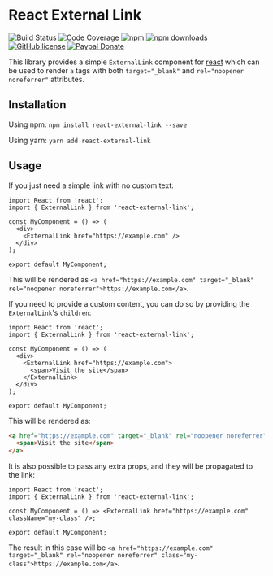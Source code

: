 # React External Link

[![Build Status](https://img.shields.io/github/workflow/status/acelaya/react-external-link/Continuous%20integration/main?logo=github&style=flat-square)](https://github.com/acelaya/react-external-link/actions?query=workflow%3A%22Continuous+integration%22)
[![Code Coverage](https://img.shields.io/codecov/c/gh/acelaya/react-external-link/main?style=flat-square)](https://app.codecov.io/gh/acelaya/react-external-link)
[![npm](https://img.shields.io/npm/v/react-external-link?style=flat-square)](https://www.npmjs.com/package/react-external-link)
[![npm downloads](https://img.shields.io/npm/dt/react-external-link?style=flat-square)](https://www.npmjs.com/package/react-external-link)
[![GitHub license](https://img.shields.io/github/license/acelaya/react-external-link.svg?style=flat-square)](https://github.com/acelaya/react-external-link/blob/master/LICENSE)
[![Paypal Donate](https://img.shields.io/badge/Donate-paypal-blue.svg?style=flat-square&logo=paypal&colorA=cccccc)](https://acel.me/donate)

This library provides a simple `ExternalLink` component for [react](https://es.reactjs.org/) which can be used to render `a` tags with both `target="_blank"` and `rel="noopener noreferrer"` attributes.

## Installation

Using npm: `npm install react-external-link --save`

Using yarn: `yarn add react-external-link`

## Usage

If you just need a simple link with no custom text:

```tsx
import React from 'react';
import { ExternalLink } from 'react-external-link';

const MyComponent = () => (
  <div>
    <ExternalLink href="https://example.com" />
  </div>
);

export default MyComponent;
```

This will be rendered as `<a href="https://example.com" target="_blank" rel="noopener noreferrer">https://example.com</a>`.

If you need to provide a custom content, you can do so by providing the `ExternalLink`'s `children`:

```tsx
import React from 'react';
import { ExternalLink } from 'react-external-link';

const MyComponent = () => (
  <div>
    <ExternalLink href="https://example.com">
      <span>Visit the site</span>
    </ExternalLink>
  </div>
);

export default MyComponent;
```

This will be rendered as:

```html
<a href="https://example.com" target="_blank" rel="noopener noreferrer">
  <span>Visit the site</span>
</a>
```

It is also possible to pass any extra props, and they will be propagated to the link:

```tsx
import React from 'react';
import { ExternalLink } from 'react-external-link';

const MyComponent = () => <ExternalLink href="https://example.com" className="my-class" />;

export default MyComponent;
```

The result in this case will be `<a href="https://example.com" target="_blank" rel="noopener noreferrer" class="my-class">https://example.com</a>`.
